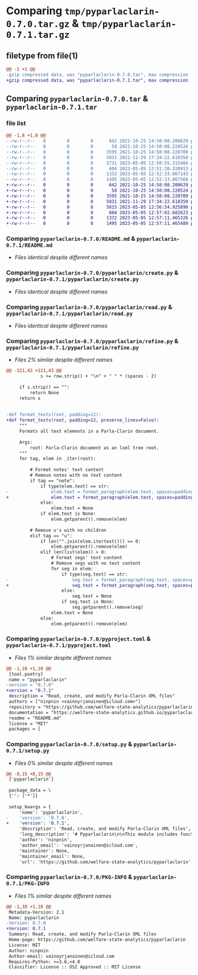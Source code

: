 # Comparing `tmp/pyparlaclarin-0.7.0.tar.gz` & `tmp/pyparlaclarin-0.7.1.tar.gz`

## filetype from file(1)

```diff
@@ -1 +1 @@
-gzip compressed data, was "pyparlaclarin-0.7.0.tar", max compression
+gzip compressed data, was "pyparlaclarin-0.7.1.tar", max compression
```

## Comparing `pyparlaclarin-0.7.0.tar` & `pyparlaclarin-0.7.1.tar`

### file list

```diff
@@ -1,8 +1,8 @@
--rw-r--r--   0        0        0      642 2021-10-25 14:50:08.200629 pyparlaclarin-0.7.0/README.md
--rw-r--r--   0        0        0       58 2021-10-25 14:50:08.220524 pyparlaclarin-0.7.0/pyparlaclarin/__init__.py
--rw-r--r--   0        0        0     3595 2021-10-25 14:50:08.220709 pyparlaclarin-0.7.0/pyparlaclarin/create.py
--rw-r--r--   0        0        0     5031 2021-11-29 17:34:22.618350 pyparlaclarin-0.7.0/pyparlaclarin/read.py
--rw-r--r--   0        0        0     5731 2023-05-05 12:50:55.315484 pyparlaclarin-0.7.0/pyparlaclarin/refine.py
--rw-r--r--   0        0        0      604 2023-05-05 12:51:20.320913 pyparlaclarin-0.7.0/pyproject.toml
--rw-r--r--   0        0        0     1332 2023-05-05 12:52:33.067143 pyparlaclarin-0.7.0/setup.py
--rw-r--r--   0        0        0     1495 2023-05-05 12:52:33.067568 pyparlaclarin-0.7.0/PKG-INFO
+-rw-r--r--   0        0        0      642 2021-10-25 14:50:08.200629 pyparlaclarin-0.7.1/README.md
+-rw-r--r--   0        0        0       58 2021-10-25 14:50:08.220524 pyparlaclarin-0.7.1/pyparlaclarin/__init__.py
+-rw-r--r--   0        0        0     3595 2021-10-25 14:50:08.220709 pyparlaclarin-0.7.1/pyparlaclarin/create.py
+-rw-r--r--   0        0        0     5031 2021-11-29 17:34:22.618350 pyparlaclarin-0.7.1/pyparlaclarin/read.py
+-rw-r--r--   0        0        0     5815 2023-05-05 12:56:54.925890 pyparlaclarin-0.7.1/pyparlaclarin/refine.py
+-rw-r--r--   0        0        0      604 2023-05-05 12:57:02.682623 pyparlaclarin-0.7.1/pyproject.toml
+-rw-r--r--   0        0        0     1332 2023-05-05 12:57:11.465326 pyparlaclarin-0.7.1/setup.py
+-rw-r--r--   0        0        0     1495 2023-05-05 12:57:11.465489 pyparlaclarin-0.7.1/PKG-INFO
```

### Comparing `pyparlaclarin-0.7.0/README.md` & `pyparlaclarin-0.7.1/README.md`

 * *Files identical despite different names*

### Comparing `pyparlaclarin-0.7.0/pyparlaclarin/create.py` & `pyparlaclarin-0.7.1/pyparlaclarin/create.py`

 * *Files identical despite different names*

### Comparing `pyparlaclarin-0.7.0/pyparlaclarin/read.py` & `pyparlaclarin-0.7.1/pyparlaclarin/read.py`

 * *Files identical despite different names*

### Comparing `pyparlaclarin-0.7.0/pyparlaclarin/refine.py` & `pyparlaclarin-0.7.1/pyparlaclarin/refine.py`

 * *Files 2% similar despite different names*

```diff
@@ -121,43 +121,43 @@
             s += row.strip() + "\n" + " " * (spaces - 2)
 
     if s.strip() == "":
         return None
     return s
 
 
-def format_texts(root, padding=12):
+def format_texts(root, padding=12, preserve_lines=False):
     """
     Formats all text elements in a Parla-Clarin document.
 
     Args:
         root: Parla-Clarin document as an lxml tree root.
     """
     for tag, elem in _iter(root):
 
         # Format notes' text content
         # Remove notes with no text content
         if tag == "note":
             if type(elem.text) == str:
-                elem.text = format_paragraph(elem.text, spaces=padding)
+                elem.text = format_paragraph(elem.text, spaces=padding, preserve_lines=preserve_lines)
             else:
                 elem.text = None
             if elem.text is None:
                 elem.getparent().remove(elem)
 
         # Remove u's with no children
         elif tag == "u":
             if len("".join(elem.itertext())) == 0:
                 elem.getparent().remove(elem)
             elif len(list(elem)) > 0:
                 # Format segs' text content
                 # Remove segs with no text content
                 for seg in elem:
                     if type(seg.text) == str:
-                        seg.text = format_paragraph(seg.text, spaces=padding+2)
+                        seg.text = format_paragraph(seg.text, spaces=padding+2, preserve_lines=preserve_lines)
                     else:
                         seg.text = None
                     if seg.text is None:
                         seg.getparent().remove(seg)
                 elem.text = None
             else:
                 elem.getparent().remove(elem)
```

### Comparing `pyparlaclarin-0.7.0/pyproject.toml` & `pyparlaclarin-0.7.1/pyproject.toml`

 * *Files 1% similar despite different names*

```diff
@@ -1,10 +1,10 @@
 [tool.poetry]
 name = "pyparlaclarin"
-version = "0.7.0"
+version = "0.7.1"
 description = "Read, create, and modify Parla-Clarin XML files"
 authors = ["ninpnin <vainoyrjanainen@icloud.com>"]
 repository = "https://github.com/welfare-state-analytics/pyparlaclarin"
 documentation = "https://welfare-state-analytics.github.io/pyparlaclarin/pyparlaclarin/"
 readme = "README.md"
 license = "MIT"
 packages = [
```

### Comparing `pyparlaclarin-0.7.0/setup.py` & `pyparlaclarin-0.7.1/setup.py`

 * *Files 0% similar despite different names*

```diff
@@ -8,15 +8,15 @@
 ['pyparlaclarin']
 
 package_data = \
 {'': ['*']}
 
 setup_kwargs = {
     'name': 'pyparlaclarin',
-    'version': '0.7.0',
+    'version': '0.7.1',
     'description': 'Read, create, and modify Parla-Clarin XML files',
     'long_description': '# Pyparlaclarin\n\nThis module includes functionality for reading, creating, and modifying Parla-Clarin XML files.\n\nFor instance, you can loop over all paragraphs in a Parla-Clarin file with a simple function:\n\n```python\nfrom pyparlaclarin.read import paragraph_iterator\n\nfor paragraph in paragraph_iterator(root):\n\tprint(paragraph)\n```\n\nor get all speeches by a speaker\n\n```python\nfrom pyparlaclarin.read import speeches_with_name\n\nfor speech in speeches_with_name(root, name="barack_obama_1961"):\n\tprint(speech)\n```\n\nFurther documentation is available on [GitHub pages](https://welfare-state-analytics.github.io/pyparlaclarin/pyparlaclarin/).',
     'author': 'ninpnin',
     'author_email': 'vainoyrjanainen@icloud.com',
     'maintainer': None,
     'maintainer_email': None,
     'url': 'https://github.com/welfare-state-analytics/pyparlaclarin',
```

### Comparing `pyparlaclarin-0.7.0/PKG-INFO` & `pyparlaclarin-0.7.1/PKG-INFO`

 * *Files 1% similar despite different names*

```diff
@@ -1,10 +1,10 @@
 Metadata-Version: 2.1
 Name: pyparlaclarin
-Version: 0.7.0
+Version: 0.7.1
 Summary: Read, create, and modify Parla-Clarin XML files
 Home-page: https://github.com/welfare-state-analytics/pyparlaclarin
 License: MIT
 Author: ninpnin
 Author-email: vainoyrjanainen@icloud.com
 Requires-Python: >=3.6,<4.0
 Classifier: License :: OSI Approved :: MIT License
```


